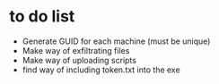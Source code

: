 # to do list 

- Generate GUID for each machine (must be unique)
- Make way of exfiltrating files 
- Make way of uploading scripts
- find way of including token.txt into the exe